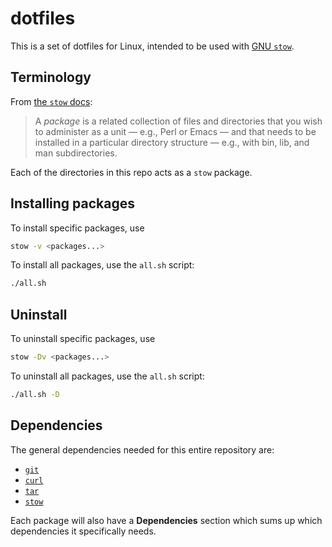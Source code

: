 # dotfiles

This is a set of dotfiles for Linux, intended to be used with [GNU `stow`](https://www.gnu.org/software/stow/).

## Terminology

From [the `stow` docs](https://www.gnu.org/software/stow/manual/stow.html#Terminology):

> A _package_ is a related collection of files and directories that you wish to administer as a unit — e.g., Perl or Emacs — and that needs to be installed in a particular directory structure — e.g., with bin, lib, and man subdirectories.

Each of the directories in this repo acts as a `stow` package.

## Installing packages

To install specific packages, use

```bash
stow -v <packages...>
```

To install all packages, use the `all.sh` script:

```bash
./all.sh
```

## Uninstall

To uninstall specific packages, use

```bash
stow -Dv <packages...>
```

To uninstall all packages, use the `all.sh` script:

```bash
./all.sh -D
```

## Dependencies

The general dependencies needed for this entire repository are:

- [`git`](./DEPENDENCIES.md#git)
- [`curl`](./DEPENDENCIES.md#curl)
- [`tar`](./DEPENDENCIES.md#tar)
- [`stow`](./DEPENDENCIES.md#stow)

Each package will also have a **Dependencies** section which sums up which dependencies it specifically needs.
